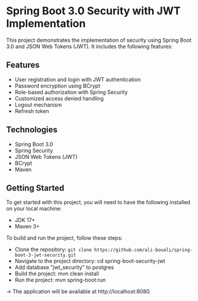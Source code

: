 # Spring Boot 3.0 Security with JWT Implementation

This project demonstrates the implementation of security using Spring Boot 3.0 and JSON Web Tokens (JWT). It includes
the following features:

## Features

* User registration and login with JWT authentication
* Password encryption using BCrypt
* Role-based authorization with Spring Security
* Customized access denied handling
* Logout mechanism
* Refresh token

## Technologies

* Spring Boot 3.0
* Spring Security
* JSON Web Tokens (JWT)
* BCrypt
* Maven

## Getting Started

To get started with this project, you will need to have the following installed on your local machine:

* JDK 17+
* Maven 3+

To build and run the project, follow these steps:

* Clone the repository: `git clone https://github.com/ali-bouali/spring-boot-3-jwt-security.git`
* Navigate to the project directory: cd spring-boot-security-jwt
* Add database "jwt_security" to postgres
* Build the project: mvn clean install
* Run the project: mvn spring-boot:run

-> The application will be available at http://localhost:8080.
